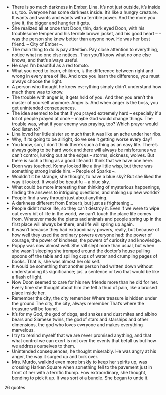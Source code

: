  - There is so much darkness in Ember, Lina. It’s not just outside, it’s inside us, too. Everyone has some darkness inside. It’s like a hungry creature. It wants and wants and wants with a terrible power. And the more you give it, the bigger and hungrier it gets.
 - She realized all at once that Doon, thin, dark eyed Doon, with his troublesome temper and his terrible brown jacket, and his good heart – – was the person she knew better than anyone now. He was her best friend. – City of Ember –.
 - The main thing to do is pay attention. Pay close attention to everything, notice what no one else notices. Then you’ll know what no one else knows, and that’s always useful.
 - He says I’m beautiful as a red tomato.
 - What you need to learn, children, is the difference between right and wrong in every area of life. And once you learn the difference, you must always choose the right.
 - A person who thought he knew everything simply didn’t understand how much there was to know.
 - The trouble with anger is, it gets hold of you. And then you aren’t the master of yourself anymore. Anger is. And when anger is the boss, you get unintended consequences.
 - The idea seemed to be that if you prayed extremely hard – especially if a lot of people prayed at once – maybe God would change things. The trouble was, what if your enemy was praying, too? Which prayer would God listen to?
 - Lina loved her little sister so much that it was like an ache under her ribs.
 - Why, if its going to be allright, do we see it getting worse every day?
 - You know, son, I don’t think there’s such a thing as an easy life. There’s always going to be hard work and there will always be misfortunes we can’t control, lurking out at the edges – storms, sickness, wolves. But there is such a thing as a good life and I think that we have one here.
 - Doon was touched. Kenny looked like a tiny little wisp, but there was something strong inside him. – People of Sparks –.
 - Wouldn’t it be strange, she thought, to have a blue sky? But she liked the way it looked. It would be beautiful – a blue sky.
 - What could be more interesting than thinking of mysterious happenings, finding the answers to intriguing questions, and making up new worlds?
 - People find a way through just about anything.
 - A darkness different from Ember’s, but just as frightening...
 - People didn’t make life, so they can’t destroy it. Even if we were to wipe out every bit of life in the world, we can’t touch the place life comes from. Whatever made the plants and animals and people spring up in the first place will always be there, and life will spring up again.
 - It wasn’t because they had extraordinary powers, really, but because of how well they used the ordinary powers everyone had: the power of courage, the power of kindness, the powers of curiosity and knowledge.
 - Poppy was now almost well. She still slept more than usual, but when she wasn’t sleeping she tromped around the doctor’s house pulling spoons off the table and spilling cups of water and crumpling pages of books. That is, she was almost her old self.
 - It would be something that another person had written down without understanding its significance; just a sentence or two that would be like a flash of light.
 - Now Doon seemed to care for his new friends more than he did for her. Every time she thought about him she felt a thud of pain, like a bruised place inside her.
 - Remember the city, the city remember Where treasure is hidden under the ground The city, the city, always remember That’s where the treasure will be found.
 - It’s for my God, the god of dogs, and snakes and dust mites and albino bears and Siamese twins, the god of stars and starships and other dimensions, the god who loves everyone and makes everything marvelous.
 - I try to remind myself that we are never promised anything, and that what control we can exert is not over the events that befall us but how we address ourselves to them.
 - Unintended consequences, he thought miserably. He was angry at his anger, the way it surged up and took over.
 - Mrs. Murdo, walkind even more briskly to keep her spirits up, was crossing Harken Square when something fell to the pavement just in front of her with a terrific thump. How extraordinary, she thought, bending to pick it up. It was sort of a bundle. She began to untie it.

26 quotes